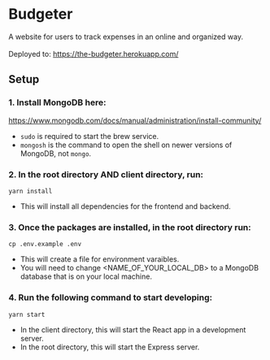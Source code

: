 # Budgeter
A website for users to track expenses in an online and organized way. \
\
Deployed to: https://the-budgeter.herokuapp.com/

## Setup

### 1. Install MongoDB here: 
https://www.mongodb.com/docs/manual/administration/install-community/ 
- `sudo` is required to start the brew service.
- `mongosh` is the command to open the shell on newer versions of MongoDB, not `mongo`.

### 2. In the root directory AND client directory, run:

`yarn install` 
- This will install all dependencies for the frontend and backend.

### 3. Once the packages are installed, in the root directory run:

`cp .env.example .env` 
- This will create a file for environment varaibles. 
- You will need to change <NAME_OF_YOUR_LOCAL_DB> to a MongoDB database that is on your local machine.

### 4. Run the following command to start developing:

`yarn start`
- In the client directory, this will start the React app in a development server.
- In the root directory, this will start the Express server.
